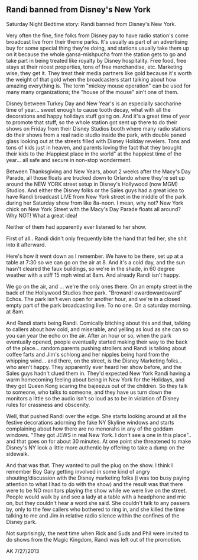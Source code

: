 ## Randi banned from Disney's New York

Saturday Night Bedtime story: Randi banned from Disney's New York.

Very often the fine, fine folks from Disney pay to have radio station's come broadcast live from their theme parks. It's usually as part of an advertising buy for some special thing they're doing, and stations usually take them up on it because the whole gansa-mishpucha from the station gets to go and take part in being treated like royalty by Disney hospitality. Free food, free stays at their nicest properties, tons of free merchandise, etc. Marketing wise, they get it. They treat their media partners like gold because it's worth the weight of that gold when the broadcasters start talking about how amazing everything is. The term "mickey mouse operation" can be used for many many organizations; the "house of the mouse" ain't one of them.

Disney between Turkey Day and New Year's is an especially saccharine time of year... sweet enough to cause tooth decay, what with all the decorations and happy holidays stuff going on. And it's a great time of year to promote that stuff, so the whole station got sent up there to do their shows on Friday from their Disney Studios booth where many radio stations do their shows from a real radio studio inside the park, with double paned glass looking out at the streets filled with Disney Holiday revelers. Tons and tons of kids just in heaven, and parents loving the fact that they brought their kids to the :Happiest place in the world" at the happiest time of the year... all safe and secure in non-stop wonderment.

Between Thanksgiving and New Years, about 2 weeks after the Macy's Day Parade, all those floats are trucked down to Orlando where they're set up around the NEW YORK street setup in Disney's Hollywood (now MGM) Studios. And either the Disney folks or the Sales guys had a great idea to have Randi broadcast LIVE from New York street in the middle of the park during her Saturday show from like 8a-noon. I mean, why not? New York chick on New York Street with the Macy's Day Parade floats all around? Why NOT! What a great idea!

Neither of them had apparently ever listened to her show.

First of all.. Randi didn't only frequently bite the hand that fed her, she shit into it afterward.

Here's how it went down as I remember. We have to be there, set up at a table at 7:30 so we can go on the air at 8. And it's a cold day, and the sun hasn't cleared the faux buildings, so we're in the shade, in 60 degree weather with a stiff 15 mph wind at 8am. And already Randi isn't happy.

We go on the air, and ... we're the only ones there. On an empty street in the back of the Hollywood Studios thee park. "Broward! owardowardoward" Echos. The park isn't even open for another hour, and we're in a closed empty part of the park broadcasting live. To no one. On a saturday morning. at 8am.

And Randi starts being Randi. Comically bitching about this and that, talking to callers about how cold, and miserable, and yelling as loud as she can so you can year the echo on the air. After an hour or so, when the park eventually opened, people eventually started making their way to the back of the place... random parents pushing strollers and Randi is talking about coffee farts and Jim's schlong and her nipples being hard from the whipping wind... and there, on the street, is the Disney Marketing folks... who aren't happy. They apparently ever heard her show before, and the Sales guys hadn't clued them in. They'd expected New York Randi having a warm homecoming feeling about being in New York for the Holidays, and they got Queen Kong scaring the bajeezus out of the children. So they talk to someone, who talks to someone, and they have us turn down the monitors a little so the audio isn't so loud as to be in violation of Disney rules for crassness and obscenity.

Well, that pushed Randi over the edge. She starts looking around at all the festive decorations adorning the fake NY Skyline windows and starts complaining about how there are no menorahs in any of the goddam windows. "They got JEWS in real New York. I don't see a one in this place".. and that goes on for about 30 minutes. At one point she threatened to make Disney's NY look a little more authentic by offering to take a dump on the sidewalk.

And that was that. They wanted to pull the plug on the show. I think I remember Boy Gary getting involved in some kind of angry shouting/discussion with the Disney marketing folks (i was too busy paying attention to what I had to do with the show) and the result was that there were to be NO monitors playing the show while we were live on the street. People would walk by and see a lady at a table with a headphone and mic on, but they couldn't hear a word she said. She couldn't talk to any passers by, only to the few callers who bothered to ring in, and she killed the time talking to me and Jim in relative radio silence within the confines of the Disney park.

Not surprisingly, the next time when Rick and Suds and Phil were invited to do shows from the Magic Kingdom, Randi was left out of the promotion.

AK 7/27/2013

